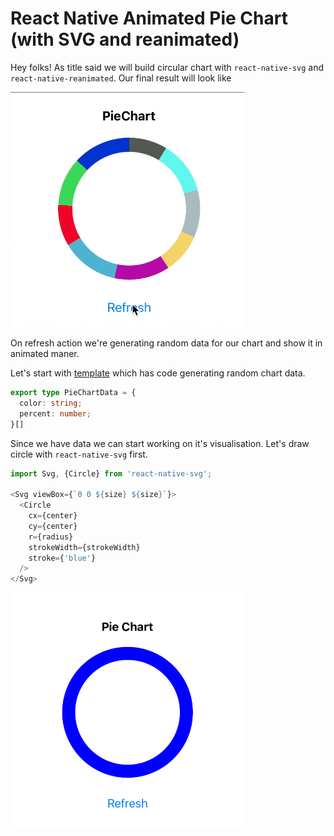 # React Native Animated Pie Chart (with SVG and reanimated)

Hey folks! As title said we will build circular chart with `react-native-svg` and `react-native-reanimated`. Our final result will look like

<img src='./result.gif' style="width:375px;" />
<!-- ![final result image](./result.gif) -->

On refresh action we're generating random data for our chart and show it in animated maner.

Let's start with [template](https://github.com/dimaportenko/react-native-animated-chart-tutorial/tree/template) which has code generating random chart data. 

```typescript
export type PieChartData = {
  color: string;
  percent: number;
}[]
```

Since we have data we can start working on it's visualisation. Let's draw circle with `react-native-svg` first. 

```typescript
import Svg, {Circle} from 'react-native-svg';

<Svg viewBox={`0 0 ${size} ${size}`}>
  <Circle
    cx={center}
    cy={center}
    r={radius}
    strokeWidth={strokeWidth}
    stroke={'blue'}
  />
</Svg>
```
<img src='./pic1.png' style="width:375px;" />


